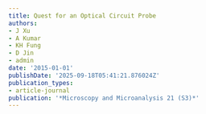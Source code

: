 ```yaml
---
title: Quest for an Optical Circuit Probe
authors:
- J Xu
- A Kumar
- KH Fung
- D Jin
- admin
date: '2015-01-01'
publishDate: '2025-09-18T05:41:21.876024Z'
publication_types:
- article-journal
publication: '*Microscopy and Microanalysis 21 (S3)*'
---
```

